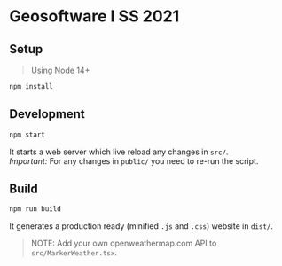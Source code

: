 # Geosoftware I SS 2021

## Setup

> Using Node 14+

```sh
npm install
```

## Development

```sh
npm start
```

It starts a web server which live reload any changes in `src/`.  
_Important:_ For any changes in `public/` you need to re-run the script.

## Build

```sh
npm run build
```

It generates a production ready (minified `.js` and `.css`) website in `dist/`.

> NOTE: Add your own openweathermap.com API to `src/MarkerWeather.tsx`.
